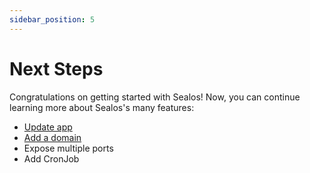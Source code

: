 ```yaml
---
sidebar_position: 5
---
```


# Next Steps

Congratulations on getting started with Sealos! Now, you can continue learning more about Sealos's many features:

+ [Update app](/quick-start/update-app.md)
+ [Add a domain](/quick-start/add-domain.md)
+ Expose multiple ports
+ Add CronJob